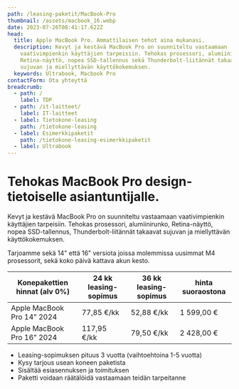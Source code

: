 ```yaml
---
path: /leasing-paketit/MacBook-Pro
thumbnail: /assets/macbook_16.webp
date: 2023-07-26T08:41:17.622Z
head:
  title: Apple MacBook Pro. Ammattilaisen tehot aina mukanasi.
  description: Kevyt ja kestävä MacBook Pro on suunniteltu vastaamaan
    vaativimpienkin käyttäjien tarpeisiin. Tehokas prosessori, alumiinirunko,
    Retina-näyttö, nopea SSD-tallennus sekä Thunderbolt-liitännät takaavat
    sujuvan ja miellyttävän käyttökokemuksen.
  keywords: Ultrabook, Macbook Pro
contactForm: Ota yhteyttä
breadcrumb:
  - path: /
    label: TDP
  - path: /it-laitteet/
    label: IT-laitteet
  - label: Tietokone-leasing
    path: /tietokone-leasing
  - label: Esimerkkipaketit
    path: /tietokone-leasing-esimerkkipaketit
  - label: Ultrabook
---
```

# Tehokas MacBook Pro design-tietoiselle asiantuntijalle.

Kevyt ja kestävä MacBook Pro on suunniteltu vastaamaan vaativimpienkin käyttäjien tarpeisiin. Tehokas prosessori, alumiinirunko, Retina-näyttö, nopea SSD-tallennus, Thunderbolt-liitännät takaavat sujuvan ja miellyttävän käyttökokemuksen.

Tarjoamme sekä 14" että 16" versiota joissa molemmissa uusimmat M4 prosessorit, sekä koko päivä kattava akun kesto.

| Konepakettien hinnat (alv 0%) | 24 kk leasing-sopimus | 36 kk leasing-sopimus | hinta suoraostona |
| ----------------------------- | --------------------- | --------------------- | ----------------- |
| Apple MacBook Pro 14” 2024    | 77,85 €/kk            | 52,88 €/kk            | 1 599,00 €        |
| Apple MacBook Pro 16” 2024    | 117,95 €/kk           | 79,50 €/kk            | 2 428,00 €        |

* Leasing-sopimuksen pituus 3 vuotta (vaihtoehtoina 1-5 vuotta)
* Kysy tarjous usean koneen paketista
* Sisältää esiasennuksen ja toimituksen
* Paketti voidaan räätälöidä vastaamaan teidän tarpeitanne

<Cards cardsPerRow="2" cards='[{"bgColor":"lightest","title":"Apple MacBook Pro 16”","linkBgColor":"darkest","image":"/assets/macbook_16.webp","content":"* Vaikuttava 16 tuuman Liquid Retina XDR näyttö, jossa on erittäin laaja sävyala ja kontrastisuhde\n* M4 Pro 10-ytiminen siru tarjoaa poikkeuksellista tehoa ja nopeutta\n* 19-ytiminen näytönohjain takaa vaadittavan tehon raskaimpiinkin käyttökohteisiin.\n* 16 Gt yhteismuistia\n* Jopa 22 tuntia kestävä akku\n* 512 Gt supernopea SSD-tallennustila\n* Kolme Thunderbolt 4 porttia, HDMI-portti, SDXC-korttipaikka, kuulokeliitäntä, MagSafe-latausportti\n* Nopeat langattomat wifi 6E -yhteydet jopa 2 kertaa nopeampaan tiedonsiirtoon\n*"},{"bgColor":"lightest","title":"Apple MacBook Pro 14”","linkBgColor":"darkest","content":"* Vaikuttava 14 tuuman Liquid Retina XDR näyttö, jossa on erittäin laaja sävyala ja kontrastisuhde\n* M4 Pro 12-ytiminen siru tarjoaa poikkeuksellista tehoa ja nopeutta\n* 20-ytiminen näytönohjain takaa vaadittavan tehon raskaimpiinkin käyttökohteisiin.\n* 16 Gt yhteismuistia\n* Jopa 22 tuntia kestävä akku\n* 512 Gt supernopea SSD-tallennustila\n* Kolme Thunderbolt 4 porttia, HDMI-portti, SDXC-korttipaikka, kuulokeliitäntä, n* Nopeat langattomat wifi 6E -yhteydet jopa 2 kertaa nopeampaan tiedonsiirtoon\n* ","image":"/assets/macbook_14.webp"}]' />